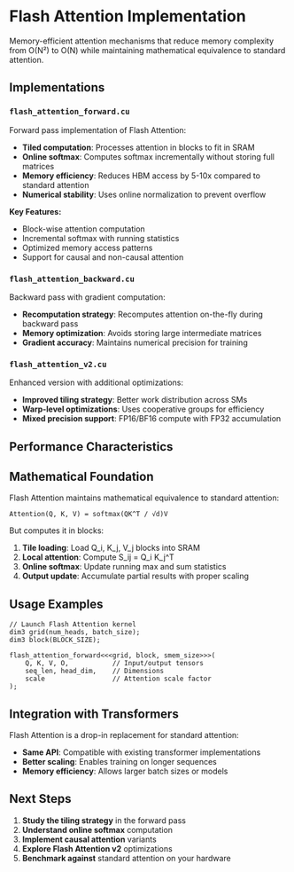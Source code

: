 # Flash Attention Implementation

Memory-efficient attention mechanisms that reduce memory complexity from O(N²) to O(N) while maintaining mathematical equivalence to standard attention.

## Implementations

### `flash_attention_forward.cu`
Forward pass implementation of Flash Attention:
- **Tiled computation**: Processes attention in blocks to fit in SRAM
- **Online softmax**: Computes softmax incrementally without storing full matrices
- **Memory efficiency**: Reduces HBM access by 5-10x compared to standard attention
- **Numerical stability**: Uses online normalization to prevent overflow

**Key Features:**
- Block-wise attention computation
- Incremental softmax with running statistics
- Optimized memory access patterns
- Support for causal and non-causal attention

### `flash_attention_backward.cu`
Backward pass with gradient computation:
- **Recomputation strategy**: Recomputes attention on-the-fly during backward pass
- **Memory optimization**: Avoids storing large intermediate matrices
- **Gradient accuracy**: Maintains numerical precision for training

### `flash_attention_v2.cu`
Enhanced version with additional optimizations:
- **Improved tiling strategy**: Better work distribution across SMs
- **Warp-level optimizations**: Uses cooperative groups for efficiency
- **Mixed precision support**: FP16/BF16 compute with FP32 accumulation

## Performance Characteristics



## Mathematical Foundation

Flash Attention maintains mathematical equivalence to standard attention:

```
Attention(Q, K, V) = softmax(QK^T / √d)V
```

But computes it in blocks:
1. **Tile loading**: Load Q_i, K_j, V_j blocks into SRAM
2. **Local attention**: Compute S_ij = Q_i K_j^T
3. **Online softmax**: Update running max and sum statistics
4. **Output update**: Accumulate partial results with proper scaling

## Usage Examples

```cuda
// Launch Flash Attention kernel
dim3 grid(num_heads, batch_size);
dim3 block(BLOCK_SIZE);

flash_attention_forward<<<grid, block, smem_size>>>(
    Q, K, V, O,           // Input/output tensors
    seq_len, head_dim,    // Dimensions
    scale                 // Attention scale factor
);
```

## Integration with Transformers

Flash Attention is a drop-in replacement for standard attention:
- **Same API**: Compatible with existing transformer implementations
- **Better scaling**: Enables training on longer sequences
- **Memory efficiency**: Allows larger batch sizes or models

## Next Steps

1. **Study the tiling strategy** in the forward pass
2. **Understand online softmax** computation
3. **Implement causal attention** variants
4. **Explore Flash Attention v2** optimizations
5. **Benchmark against** standard attention on your hardware 